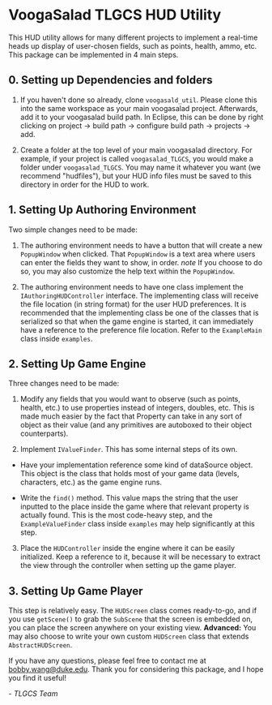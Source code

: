 # VoogaSalad TLGCS HUD Utility

This HUD utility allows for many different projects to implement a real-time heads up display of user-chosen fields, such as points, health, ammo, etc. This package can be implemented in 4 main steps.


## 0. Setting up Dependencies and folders

 1.  If you haven't done so already, clone `voogasald_util`. Please clone this into the same workspace as your main voogasalad project. Afterwards, add it to your voogasalad build path. In Eclipse, this can be done by right clicking on project -> build path -> configure build path -> projects -> add.

 2. Create a folder at the top level of your main voogasalad directory. For example, if your project is called `voogasalad_TLGCS`, you would make a folder under `voogasalad_TLGCS`. You may name it whatever you want (we recommend "hudfiles"), but your HUD info files must be saved to this directory in order for the HUD to work.

## 1. Setting Up Authoring Environment

Two simple changes need to be made:

1. The authoring environment needs to have a button that will create a new `PopupWindow` when clicked. That `PopupWindow` is a text area where users can enter the fields they want to show, in order. *note* If you choose to do so, you may also customize the help text within the `PopupWindow`.

2. The authoring environment needs to have one class implement the `IAuthoringHUDController` interface. The implementing class will receive the file location (in string format) for the user HUD preferences. It is recommended that the implementing class be one of the classes that is serialized so that when the game engine is started, it can immediately have a reference to the preference file location. Refer to the `ExampleMain` class inside `examples`.



## 2. Setting Up Game Engine

Three changes need to be made:

1. Modify any fields that you would want to observe (such as points, health, etc.) to use properties instead of integers, doubles, etc. This is made much easier by the fact that Property can take in any sort of object as their value (and any primitives are autoboxed to their object counterparts).

2. Implement `IValueFinder`. This has some internal steps of its own.

  * Have your implementation reference some kind of dataSource object. This object is the class that holds most of your game data (levels, characters, etc.) as the game engine runs.

  * Write the `find()` method. This value maps the string that the user inputted to the place inside the game where that relevant property is actually found. This is the most code-heavy step, and the `ExampleValueFinder` class inside `examples` may help significantly at this step.

3. Place the `HUDController` inside the engine where it can be easily initialized. Keep a reference to it, because it will be necessary to extract the view through the controller when setting up the game player.

## 3. Setting Up Game Player

This step is relatively easy. The `HUDScreen` class comes ready-to-go, and if you use `getScene()` to grab the `SubScene` that the screen is embedded on, you can place the screen anywhere on your existing view. **Advanced:** You may also choose to write your own custom `HUDScreen` class that extends `AbstractHUDScreen`.


If you have any questions, please feel free to contact me at bobby.wang@duke.edu. Thank you for considering this package, and I hope you find it useful!

*- TLGCS Team*
